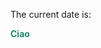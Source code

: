 The current date is: <span id="demo"><script>
var d = new Date();
document.getElementById("demo").innerHTML = d.toDateString();
</script></span>
<span>

<font color="#238667"><b>Ciao</b></font>
